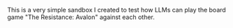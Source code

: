 This is a very simple sandbox I created to test how LLMs can play the board game "The Resistance: Avalon" against each other.

